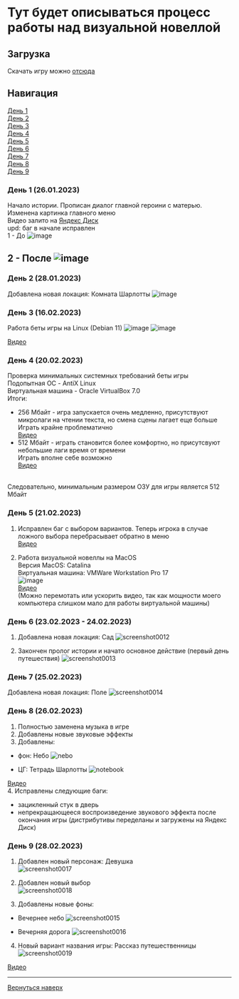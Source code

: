 # Тут будет описываться процесс работы над визуальной новеллой
## Загрузка
Скачать игру можно [отсюда](https://github.com/sanyagribanov/7-8-semestres/blob/main/Diplom/Download.md)
## Навигация
[День 1](#день-1-26012023)<br>
[День 2](#день-2-28012023)<br>
[День 3](#день-3-16022023)<br>
[День 4](#день-4-20022023)<br>
[День 5](#день-5-21022023)<br>
[День 6](#день-6-23022023---24022023)<br>
[День 7](#день-7-25022023)<br>
[День 8](#день-8-26022023)<br>
[День 9](#день-9-28022023)

### День 1 (26.01.2023)
Начало истории. Прописан диалог главной героини с матерью. Изменена картинка главного меню<br>
Видео залито на  [Яндекс Диск](https://disk.yandex.ru/i/z6_Bpi9jRi9EjA)<br>
upd: баг в начале исправлен<br>
1 - До
![image](https://user-images.githubusercontent.com/86486142/214918601-9cc6a4fc-337a-453d-90e2-6552df453315.png)

2 - После
![image](https://user-images.githubusercontent.com/86486142/214918401-a1420bc5-bdf8-4881-a108-22ab5b1b12c0.png)
---
### День 2 (28.01.2023)
Добавлена новая локация: Комната Шарлотты
![image](https://user-images.githubusercontent.com/86486142/215228091-eacafa7a-eba8-4098-8c13-f8f789207b3f.png)
### День 3 (16.02.2023)
Работа беты игры на Linux (Debian 11)
![image](https://user-images.githubusercontent.com/86486142/219447250-c6db463c-bc5a-4b94-aabb-c17195f310ac.png)
![image](https://user-images.githubusercontent.com/86486142/219447264-2bdf2262-01ab-4a78-97b1-9985fd7953ec.png)

[Видео](https://disk.yandex.ru/i/Oh3ii8aSzBGayA)
### День 4 (20.02.2023)
Проверка минимальных системных требований беты игры<br>
Подопытная ОС - AntiX Linux<br>
Виртуальная машина - Oracle VirtualBox 7.0<br>
Итоги:
- 256 Мбайт - игра запускается очень медленно, присутствуют микролаги на чтении текста, но смена сцены лагает еще больше<br>
Играть крайне проблематично<br>
[Видео](https://disk.yandex.ru/i/1uQFJemEQcwn9A)
- 512 Мбайт - играть становится более комфортно, но присутсвуют небольшие лаги время от времени<br>
Играть вполне себе возможно<br>
[Видео](https://disk.yandex.ru/i/ksETU1AFAkWk4g)
<br>
Следовательно, минимальным размером ОЗУ для игры является 512 Мбайт

### День 5 (21.02.2023)

1. Исправлен баг с выбором вариантов. Теперь игрока в случае ложного выбора перебрасывает обратно в меню<br>
[Видео](https://disk.yandex.ru/i/K4tcJbhQZpwiBQ)<br>

2. Работа визуальной новеллы на MacOS<br>
Версия MacOS: Catalina<br>
Виртуальная машина: VMWare Workstation Pro 17<br>
![image](https://user-images.githubusercontent.com/86486142/220372875-80f15a05-343d-4bde-9837-e0318639725b.png)<br>
[Видео](https://disk.yandex.ru/i/FPAAsig8xmfekQ)<br>
(Можно перемотать или ускорить видео, так как мощности моего компьютера слишком мало для работы виртуальной машины)

### День 6 (23.02.2023 - 24.02.2023)
1. Добавлена новая локация: Сад
![screenshot0012](https://user-images.githubusercontent.com/86486142/221037456-5253f3ef-8fca-4855-9770-968ae024799d.png)

2. Закончен пролог истории и начато основное действие (первый день путешествия)
![screenshot0013](https://user-images.githubusercontent.com/86486142/221037576-c500b15a-75d7-4b49-9802-11153635100f.png)

### День 7 (25.02.2023)
Добавлена новая локация: Поле
![screenshot0014](https://user-images.githubusercontent.com/86486142/221304460-0033c419-ea0f-4a09-ad1e-5d4455e5dd0f.png)

### День 8 (26.02.2023)
1. Полностью заменена музыка в игре
2. Добавлены новые звуковые эффекты
3. Добавлены:
- фон: Небо
![nebo](https://user-images.githubusercontent.com/86486142/221414771-8f23c8c6-1e7c-4f4a-82a6-a8b4a0d8d9ba.png)

- ЦГ: Тетрадь Шарлотты
![notebook](https://user-images.githubusercontent.com/86486142/221414794-eb650552-2055-415b-b45b-9ec8e13095a8.png)

[Видео](https://disk.yandex.ru/i/H6xiHTKEsOtxhA)<br>
4. Исправлены следующие баги:
- зацикленный стук в дверь
- непрекращающееся воспроизведение звукового эффекта после окончания игры
(дистрибутивы переделаны и загружены на Яндекс Диск)

### День 9 (28.02.2023)
1. Добавлен новый персонаж: Девушка<br>![screenshot0017](https://user-images.githubusercontent.com/86486142/221965604-aad45dcb-3ebe-43d2-b6f3-d38989952ebc.png)

2. Добавлен новый выбор<br>![screenshot0018](https://user-images.githubusercontent.com/86486142/221965647-e469a1fd-c29b-4541-bb85-1dd810980e69.png)

3. Добавлены новые фоны:
  - Вечернее небо
  ![screenshot0015](https://user-images.githubusercontent.com/86486142/221965446-fa5afa20-b4bf-495f-af44-2c50a4f56344.png)

  - Вечерняя дорога
  ![screenshot0016](https://user-images.githubusercontent.com/86486142/221965512-0e9f53e2-0db7-4ead-99ae-1f219dffbde7.png)

4. Новый вариант названия игры: Рассказ путешественницы<br>![screenshot0019](https://user-images.githubusercontent.com/86486142/221965722-63b5e058-7352-44aa-ade8-f72d41696f1a.png)

[Видео](https://disk.yandex.ru/i/sywz7VZp9DHKnw)

---
[Вернуться наверх](#тут-будет-описываться-процесс-работы-над-визуальной-новеллой)

